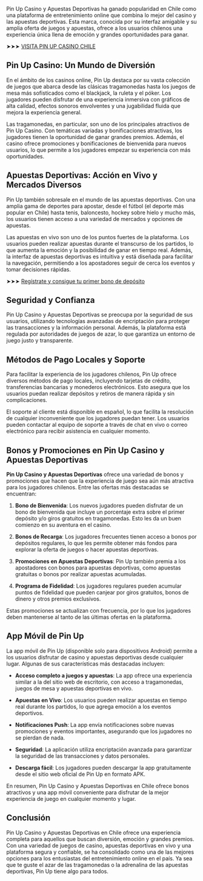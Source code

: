 
Pin Up Casino y Apuestas Deportivas ha ganado popularidad en Chile como una plataforma de entretenimiento online que combina lo mejor del casino y las apuestas deportivas. Esta marca, conocida por su interfaz amigable y su amplia oferta de juegos y apuestas, ofrece a los usuarios chilenos una experiencia única llena de emoción y grandes oportunidades para ganar.

➤➤➤ [VISITA PIN UP CASINO CHILE](https://tinyurl.com/34jypvsw "VISITA PIN UP CASINO CHILE")

## Pin Up Casino: Un Mundo de Diversión

En el ámbito de los casinos online, Pin Up destaca por su vasta colección de juegos que abarca desde las clásicas tragamonedas hasta los juegos de mesa más sofisticados como el blackjack, la ruleta y el póker. Los jugadores pueden disfrutar de una experiencia inmersiva con gráficos de alta calidad, efectos sonoros envolventes y una jugabilidad fluida que mejora la experiencia general.

Las tragamonedas, en particular, son uno de los principales atractivos de Pin Up Casino. Con temáticas variadas y bonificaciones atractivas, los jugadores tienen la oportunidad de ganar grandes premios. Además, el casino ofrece promociones y bonificaciones de bienvenida para nuevos usuarios, lo que permite a los jugadores empezar su experiencia con más oportunidades.

## Apuestas Deportivas: Acción en Vivo y Mercados Diversos

Pin Up también sobresale en el mundo de las apuestas deportivas. Con una amplia gama de deportes para apostar, desde el fútbol (el deporte más popular en Chile) hasta tenis, baloncesto, hockey sobre hielo y mucho más, los usuarios tienen acceso a una variedad de mercados y opciones de apuestas.

Las apuestas en vivo son uno de los puntos fuertes de la plataforma. Los usuarios pueden realizar apuestas durante el transcurso de los partidos, lo que aumenta la emoción y la posibilidad de ganar en tiempo real. Además, la interfaz de apuestas deportivas es intuitiva y está diseñada para facilitar la navegación, permitiendo a los apostadores seguir de cerca los eventos y tomar decisiones rápidas.

➤➤➤ [Regístrate y consigue tu primer bono de depósito](https://tinyurl.com/34jypvsw "Regístrate y consigue tu primer bono de depósito")

## Seguridad y Confianza

Pin Up Casino y Apuestas Deportivas se preocupa por la seguridad de sus usuarios, utilizando tecnologías avanzadas de encriptación para proteger las transacciones y la información personal. Además, la plataforma está regulada por autoridades de juegos de azar, lo que garantiza un entorno de juego justo y transparente.

## Métodos de Pago Locales y Soporte 

Para facilitar la experiencia de los jugadores chilenos, Pin Up ofrece diversos métodos de pago locales, incluyendo tarjetas de crédito, transferencias bancarias y monederos electrónicos. Esto asegura que los usuarios puedan realizar depósitos y retiros de manera rápida y sin complicaciones.

El soporte al cliente está disponible en español, lo que facilita la resolución de cualquier inconveniente que los jugadores puedan tener. Los usuarios pueden contactar al equipo de soporte a través de chat en vivo o correo electrónico para recibir asistencia en cualquier momento.

## **Bonos y Promociones en Pin Up Casino y Apuestas Deportivas**

**Pin Up Casino y Apuestas Deportivas** ofrece una variedad de bonos y promociones que hacen que la experiencia de juego sea aún más atractiva para los jugadores chilenos. Entre las ofertas más destacadas se encuentran:

1.  **Bono de Bienvenida**: Los nuevos jugadores pueden disfrutar de un bono de bienvenida que incluye un porcentaje extra sobre el primer depósito y/o giros gratuitos en tragamonedas. Esto les da un buen comienzo en su aventura en el casino.
    
2.  **Bonos de Recarga**: Los jugadores frecuentes tienen acceso a bonos por depósitos regulares, lo que les permite obtener más fondos para explorar la oferta de juegos o hacer apuestas deportivas.
    
3.  **Promociones en Apuestas Deportivas**: Pin Up también premia a los apostadores con bonos para apuestas deportivas, como apuestas gratuitas o bonos por realizar apuestas acumuladas.
    
4.  **Programa de Fidelidad**: Los jugadores regulares pueden acumular puntos de fidelidad que pueden canjear por giros gratuitos, bonos de dinero y otros premios exclusivos.
    
Estas promociones se actualizan con frecuencia, por lo que los jugadores deben mantenerse al tanto de las últimas ofertas en la plataforma.

## **App Móvil de Pin Up**

La app móvil de Pin Up (disponible solo para dispositivos Android) permite a los usuarios disfrutar de casino y apuestas deportivas desde cualquier lugar. Algunas de sus características más destacadas incluyen:

-   **Acceso completo a juegos y apuestas**: La app ofrece una experiencia similar a la del sitio web de escritorio, con acceso a tragamonedas, juegos de mesa y apuestas deportivas en vivo.
    
-   **Apuestas en Vivo**: Los usuarios pueden realizar apuestas en tiempo real durante los partidos, lo que agrega emoción a los eventos deportivos.
    
-   **Notificaciones Push**: La app envía notificaciones sobre nuevas promociones y eventos importantes, asegurando que los jugadores no se pierdan de nada.
    
-   **Seguridad**: La aplicación utiliza encriptación avanzada para garantizar la seguridad de las transacciones y datos personales.
    
-   **Descarga fácil**: Los jugadores pueden descargar la app gratuitamente desde el sitio web oficial de Pin Up en formato APK.
    
En resumen, Pin Up Casino y Apuestas Deportivas en Chile ofrece bonos atractivos y una app móvil conveniente para disfrutar de la mejor experiencia de juego en cualquier momento y lugar.

## Conclusión

Pin Up Casino y Apuestas Deportivas en Chile ofrece una experiencia completa para aquellos que buscan diversión, emoción y grandes premios. Con una variedad de juegos de casino, apuestas deportivas en vivo y una plataforma segura y confiable, se ha consolidado como una de las mejores opciones para los entusiastas del entretenimiento online en el país. Ya sea que te guste el azar de las tragamonedas o la adrenalina de las apuestas deportivas, Pin Up tiene algo para todos.
